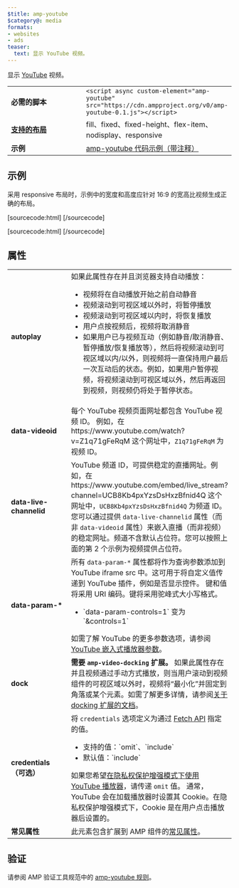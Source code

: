 ```yaml
---
$title: amp-youtube
$category@: media
formats:
- websites
- ads
teaser:
  text: 显示 YouTube 视频。
---
```




<!--
       Copyright 2016 The AMP HTML Authors. All Rights Reserved.

       Licensed under the Apache License, Version 2.0 (the "License");
     you may not use this file except in compliance with the License.
     You may obtain a copy of the License at

     http://www.apache.org/licenses/LICENSE-2.0

     Unless required by applicable law or agreed to in writing, software
     distributed under the License is distributed on an "AS-IS" BASIS,
     WITHOUT WARRANTIES OR CONDITIONS OF ANY KIND, either express or implied.
     See the License for the specific language governing permissions and
     limitations under the License.
-->



显示 [YouTube](https://www.youtube.com/) 视频。

<table>
  <tr>
    <td width="40%"><strong>必需的脚本</strong></td>
    <td><code>&lt;script async custom-element="amp-youtube" src="https://cdn.ampproject.org/v0/amp-youtube-0.1.js">&lt;/script></code></td>
  </tr>
  <tr>
    <td class="col-fourty"><strong><a href="../../../documentation/guides-and-tutorials/develop/style_and_layout/control_layout.md">支持的布局</a></strong></td>
    <td>fill、fixed、fixed-height、flex-item、nodisplay、responsive</td>
  </tr>
  <tr>
    <td width="40%"><strong>示例</strong></td>
    <td><a href="https://ampbyexample.com/components/amp-youtube/">amp-youtube 代码示例（带注释）</a></td>
  </tr>
</table>

## 示例

采用 responsive 布局时，示例中的宽度和高度应针对 16:9 的宽高比视频生成正确的布局。

[sourcecode:html]
<amp-youtube
    data-videoid="mGENRKrdoGY"
    layout="responsive"
    width="480" height="270"></amp-youtube>
  [/sourcecode]

  [sourcecode:html]
  <amp-youtube
      id="myLiveChannel"
      data-live-channelid="UCB8Kb4pxYzsDsHxzBfnid4Q"
      width="358"
      height="204"
      layout="responsive">
    <amp-img
      src="https://i.ytimg.com/vi/Wm1fWz-7nLQ/hqdefault_live.jpg"
      placeholder
      layout="fill"
      />
  </amp-youtube>
  [/sourcecode]

## 属性

<table>
  <tr>
    <td width="40%"><strong>autoplay</strong></td>
    <td>如果此属性存在并且浏览器支持自动播放：
      <ul>
        <li>视频将在自动播放开始之前自动静音</li>
        <li>视频滚动到可视区域以外时，将暂停播放</li>
        <li>视频滚动到可视区域以内时，将恢复播放</li>
        <li>用户点按视频后，视频将取消静音</li>
        <li>如果用户已与视频互动（例如静音/取消静音、暂停播放/恢复播放等），然后将视频滚动到可视区域以内/以外，则视频将一直保持用户最后一次互动后的状态。例如，如果用户暂停视频，将视频滚动到可视区域以外，然后再返回到视频，则视频仍将处于暂停状态。
        </li>
      </ul></td>
    </tr>
    <tr>
      <td width="40%"><strong>data-videoid</strong></td>
      <td>每个 YouTube 视频页面网址都包含 YouTube 视频 ID。
          例如，在 https://www.youtube.com/watch?v=Z1q71gFeRqM 这个网址中，<code>Z1q71gFeRqM</code> 为视频 ID。</td>
      </tr>
      <tr>
        <td width="40%"><strong>data-live-channelid</strong></td>
        <td>YouTube 频道 ID，可提供稳定的直播网址。例如，在 https://www.youtube.com/embed/live_stream?channel=UCB8Kb4pxYzsDsHxzBfnid4Q 这个网址中，<code>UCB8Kb4pxYzsDsHxzBfnid4Q</code> 为频道 ID。您可以通过提供 <code>data-live-channelid</code> 属性（而非 <code>data-videoid</code> 属性）来嵌入直播（而非视频）的稳定网址。频道不含默认占位符。您可以按照上面的第 2 个示例为视频提供占位符。</td>
      </tr>
      <tr>
        <td width="40%"><strong>data-param-*</strong></td>
        <td>所有 <code>data-param-*</code> 属性都将作为查询参数添加到 YouTube iframe src 中。这可用于将自定义值传递到 YouTube 插件，例如是否显示控件。
            键和值将采用 URI 编码。键将采用驼峰式大小写格式。
            <ul>
            <li>`data-param-controls=1` 变为 `&amp;controls=1`</li>
          </ul>
          如需了解 YouTube 的更多参数选项，请参阅 <a href="https://developers.google.com/youtube/player_parameters">YouTube 嵌入式播放器参数</a>。
        </td>
      </tr>
      <tr>
        <td width="40%"><strong>dock</strong></td>
        <td><strong>需要 <code>amp-video-docking</code> 扩展。</strong> 如果此属性存在并且视频通过手动方式播放，则当用户滚动到视频组件的可视区域以外时，视频将“最小化”并固定到角落或某个元素。如需了解更多详情，请参阅<a href="amp-video-docking.md">关于 docking 扩展的文档</a>。</td>
      </tr>
      <tr>
        <td width="40%"><strong>credentials（可选）</strong></td>
        <td>将 <code>credentials</code> 选项定义为通过 <a href="https://fetch.spec.whatwg.org/">Fetch API</a> 指定的值。
          <ul>
            <li>支持的值：`omit`、`include`</li>
            <li>默认值：`include`</li>
          </ul>
          如果您希望<a href="http://www.google.com/support/youtube/bin/answer.py?answer=141046">在隐私权保护增强模式下使用 YouTube 播放器</a>，请传递 <code>omit</code> 值。
          通常，YouTube 会在加载播放器时设置其 Cookie。在隐私权保护增强模式下，Cookie 是在用户点击播放器后设置的。</td>
        </tr>
        <tr>
          <td width="40%"><strong>常见属性</strong></td>
          <td>此元素包含扩展到 AMP 组件的<a href="../../../documentation/guides-and-tutorials/learn/common_attributes.md">常见属性</a>。</td>
        </tr>
      </table>

## 验证

请参阅 AMP 验证工具规范中的 [amp-youtube 规则](https://github.com/ampproject/amphtml/blob/master/extensions/amp-youtube/validator-amp-youtube.protoascii)。
